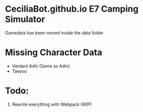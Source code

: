 # CeciliaBot.github.io E7 Camping Simulator

Gamedata has been moved inside the data folder

# Missing Character Data
- Verdant Adin (Same as Adin)
- Taeyou

# Todo:

1. Rewrite everything with Webpack (WIP)

